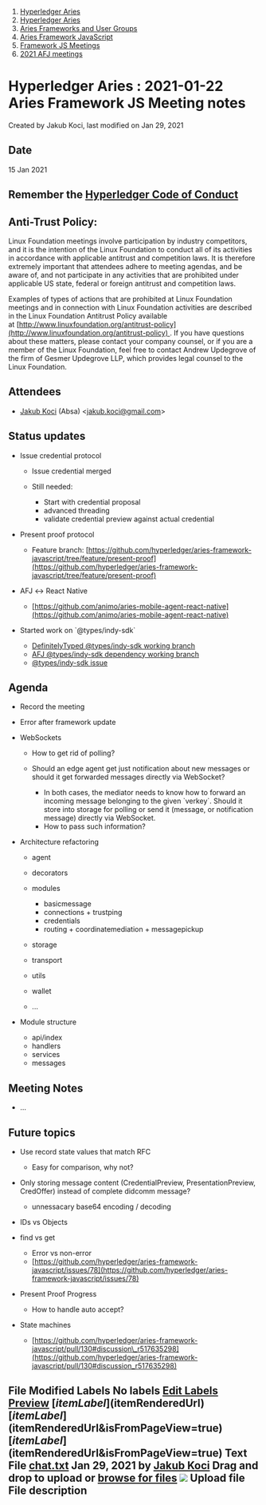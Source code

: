1. [Hyperledger Aries](index.html)
2. [Hyperledger Aries](Hyperledger-Aries_18481154.html)
3. [Aries Frameworks and User Groups](Aries-Frameworks-and-User-Groups_18481290.html)
4. [Aries Framework JavaScript](Aries-Framework-JavaScript_18482463.html)
5. [Framework JS Meetings](Framework-JS-Meetings_18482467.html)
6. [2021 AFJ meetings](2021-AFJ-meetings_18514593.html)

# Hyperledger Aries : 2021-01-22 Aries Framework JS Meeting notes

Created by Jakub Koci, last modified on Jan 29, 2021

## Date

15 Jan 2021

## Remember the [Hyperledger Code of Conduct](https://lf-hyperledger.atlassian.net/wiki/display/HYP/Hyperledger+Code+of+Conduct)

## Anti-Trust Policy:

Linux Foundation meetings involve participation by industry competitors, and it is the intention of the Linux Foundation to conduct all of its activities in accordance with applicable antitrust and competition laws. It is therefore extremely important that attendees adhere to meeting agendas, and be aware of, and not participate in any activities that are prohibited under applicable US state, federal or foreign antitrust and competition laws.

Examples of types of actions that are prohibited at Linux Foundation meetings and in connection with Linux Foundation activities are described in the Linux Foundation Antitrust Policy available at [http://www.linuxfoundation.org/antitrust-policy](http://www.linuxfoundation.org/antitrust-policy) . If you have questions about these matters, please contact your company counsel, or if you are a member of the Linux Foundation, feel free to contact Andrew Updegrove of the firm of Gesmer Updegrove LLP, which provides legal counsel to the Linux Foundation.

## Attendees

- [Jakub Koci](https://lf-hyperledger.atlassian.net/wiki/people/557058:a09deeb2-174a-4e43-9fd0-890f4d055dd5?ref=confluence) (Absa) &lt;jakub.koci@gmail.com&gt;

## Status updates

- Issue credential protocol
  
  - Issue credential merged
  - Still needed:
    
    - Start with credential proposal
    - advanced threading
    - validate credential preview against actual credential
- Present proof protocol
  
  - Feature branch: [https://github.com/hyperledger/aries-framework-javascript/tree/feature/present-proof](https://github.com/hyperledger/aries-framework-javascript/tree/feature/present-proof)
- AFJ ↔ React Native
  
  - [https://github.com/animo/aries-mobile-agent-react-native](https://github.com/animo/aries-mobile-agent-react-native)
- Started work on \`@types/indy-sdk\`
  
  - [DefinitelyTyped @types/indy-sdk working branch](https://github.com/TimoGlastra/DefinitelyTyped/tree/%40types/indy-sdk/types/indy-sdk)
  - [AFJ @types/indy-sdk dependency working branch](https://github.com/TimoGlastra/aries-framework-javascript/tree/feature/external-indy-sdk-types)
  - [@types/indy-sdk issue](https://github.com/hyperledger/aries-framework-javascript/issues/38)

## Agenda

- Record the meeting
- Error after framework update
- WebSockets
  
  - How to get rid of polling?
  - Should an edge agent get just notification about new messages or should it get forwarded messages directly via WebSocket?
    
    - In both cases, the mediator needs to know how to forward an incoming message belonging to the given \`verkey\`. Should it store into storage for polling or send it (message, or notification message) directly via WebSocket.
    - How to pass such information?
- Architecture refactoring
  
  - agent
  - decorators
  - modules
    
    - basicmessage
    - connections + trustping
    - credentials
    - routing + coordinatemediation + messagepickup
  - storage
  - transport
  - utils
  - wallet
  - ...
- Module structure
  
  - api/index
  - handlers
  - services
  - messages

## Meeting Notes

- ...

## Future topics

- Use record state values that match RFC
  
  - Easy for comparison, why not?
- Only storing message content (CredentialPreview, PresentationPreview, CredOffer) instead of complete didcomm message?
  
  - unnessacary base64 encoding / decoding
- IDs vs Objects
- find vs get
  
  - Error vs non-error
  - [https://github.com/hyperledger/aries-framework-javascript/issues/78](https://github.com/hyperledger/aries-framework-javascript/issues/78)
- Present Proof Progress
  
  - How to handle auto accept?
- State machines
  
  - [https://github.com/hyperledger/aries-framework-javascript/pull/130#discussion\_r517635298](https://github.com/hyperledger/aries-framework-javascript/pull/130#discussion_r517635298)

## File Modified Labels No labels [Edit Labels](# "Edit Labels") [Preview]() [$itemLabel]($itemRenderedUrl) [$itemLabel]($itemRenderedUrl&isFromPageView=true) [$itemLabel]($itemRenderedUrl&isFromPageView=true) Text File [chat.txt](attachments/18490295/18514701.txt "Download") Jan 29, 2021 by [Jakub Koci](/wiki/people/557058:a09deeb2-174a-4e43-9fd0-890f4d055dd5) Drag and drop to upload or [browse for files]() ![](images/icons/wait.gif) Upload file File description
